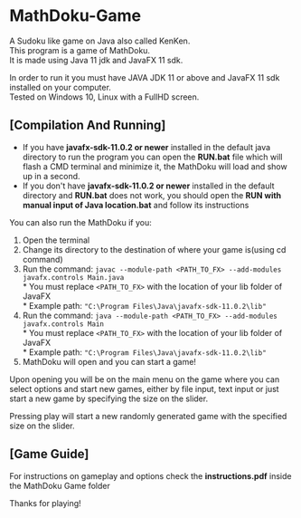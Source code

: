# MathDoku-Game
A Sudoku like game on Java also called KenKen. <br>
This program is a game of MathDoku.<br>
It is made using Java 11 jdk and JavaFX 11 sdk.<br>

In order to run it you must have JAVA JDK 11 or above and JavaFX 11 sdk installed on your computer.<br>
Tested on Windows 10, Linux with a FullHD screen.

## [Compilation And Running]
 * If you have **javafx-sdk-11.0.2 or newer** installed in the default java directory to run the program you can open the **RUN.bat** file which will flash a CMD terminal and minimize it, the MathDoku will load and show up in a second.<br>
 * If you don't have **javafx-sdk-11.0.2 or newer** installed in the default directory and **RUN.bat** does not work, you should open the **RUN with manual input of Java location.bat** and follow its instructions<br>

 You can also run the MathDoku if you:<br>
  1. Open the terminal<br>
  2. Change its directory to the destination of where your game is(using cd command)<br>
  3. Run the command: `javac --module-path <PATH_TO_FX> --add-modules javafx.controls Main.java`<br>
    * You must replace `<PATH_TO_FX>` with the location of your lib folder of JavaFX<br>
    * Example path: `"C:\Program Files\Java\javafx-sdk-11.0.2\lib"`<br>
  4. Run the command: `java --module-path <PATH_TO_FX> --add-modules javafx.controls Main`<br>
    * You must replace `<PATH_TO_FX>` with the location of your lib folder of JavaFX<br>
    *	Example path: `"C:\Program Files\Java\javafx-sdk-11.0.2\lib"`<br>
  5. MathDoku will open and you can start a game!<br>

Upon opening you will be on the main menu on the game where you can select options and start new games, either by file input, text input or just start a new game by specifying the size on the slider.<br>

Pressing play will start a new randomly generated game with the specified size on the slider.<br>

## [Game Guide]
For instructions on gameplay and options check the **instructions.pdf** inside the MathDoku Game folder<br>

Thanks for playing!
